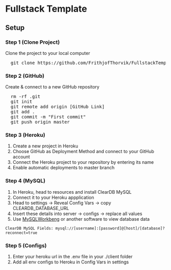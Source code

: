 # Fullstack Template

## Setup

### Step 1 (Clone Project)

Clone the project to your local computer

<pre>
  git clone https://github.com/FrithjofThorvik/FullstackTemplate.git
</pre>

### Step 2 (GitHub)

Create & connect to a new GitHub repository

<pre>
  rm -rf .git
  git init
  git remote add origin [GitHub Link]
  git add .
  git commit -m "First commit"
  git push origin master
</pre>

### Step 3 (Heroku)

1. Create a new project in Heroku
2. Choose GitHub as Deployment Method and connect to your GitHub account
3. Connect the Heroku project to your repository by entering its name
4. Enable automatic deployments to master branch

### Step 4 (MySQL)

1. In Heroku, head to resources and install ClearDB MySQL
2. Connect it to your Heroku appplication
3. Head to settings -> Reveal Config Vars -> copy CLEARDB_DATABASE_URL
4. Insert these details into server -> configs -> replace all values
5. Use [MySQLWorkbeng](https://dev.mysql.com/downloads/workbench/) or another software to view database data

`ClearDB MySQL Fields: mysql://[username]:[password]@[host]/[database]?reconnect=true`

### Step 5 (Configs)

1. Enter your heroku url in the .env file in your ./client folder
2. Add all env configs to Heroku in Config Vars in settings
